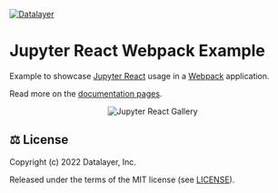 [![Datalayer](https://assets.datalayer.design/datalayer-25.svg)](https://datalayer.io)

# Jupyter React Webpack Example

Example to showcase [Jupyter React](https://github.com/datalayer/jupyter-react) usage in a [Webpack](https://webpack.js.org) application.

Read more on the [documentation pages](https://jupyter-ui.datalayer.tech/docs/examples/webpack).

<div align="center" style="text-align: center">
  <img alt="Jupyter React Gallery" src="https://datalayer-jupyter-examples.s3.amazonaws.com/jupyter-react-gallery.gif" />
</div>

## ⚖️ License

Copyright (c) 2022 Datalayer, Inc.

Released under the terms of the MIT license (see [LICENSE](./LICENSE)).
